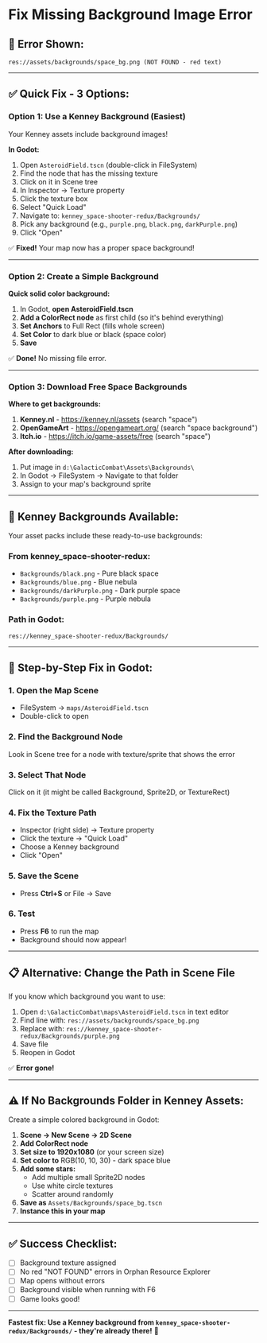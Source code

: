 # Fix Missing Background Image Error

## 🔧 Error Shown:
```
res://assets/backgrounds/space_bg.png (NOT FOUND - red text)
```

---

## ✅ Quick Fix - 3 Options:

### Option 1: Use a Kenney Background (Easiest)

Your Kenney assets include background images!

**In Godot:**
1. Open `AsteroidField.tscn` (double-click in FileSystem)
2. Find the node that has the missing texture
3. Click on it in Scene tree
4. In Inspector → Texture property
5. Click the texture box
6. Select "Quick Load"
7. Navigate to: `kenney_space-shooter-redux/Backgrounds/` 
8. Pick any background (e.g., `purple.png`, `black.png`, `darkPurple.png`)
9. Click "Open"

✅ **Fixed!** Your map now has a proper space background!

---

### Option 2: Create a Simple Background

**Quick solid color background:**

1. In Godot, **open AsteroidField.tscn**
2. **Add a ColorRect node** as first child (so it's behind everything)
3. **Set Anchors** to Full Rect (fills whole screen)
4. **Set Color** to dark blue or black (space color)
5. **Save**

✅ **Done!** No missing file error.

---

### Option 3: Download Free Space Backgrounds

**Where to get backgrounds:**
1. **Kenney.nl** - https://kenney.nl/assets (search "space")
2. **OpenGameArt** - https://opengameart.org/ (search "space background")
3. **Itch.io** - https://itch.io/game-assets/free (search "space")

**After downloading:**
1. Put image in `d:\GalacticCombat\Assets\Backgrounds\`
2. In Godot → FileSystem → Navigate to that folder
3. Assign to your map's background sprite

---

## 🎨 Kenney Backgrounds Available:

Your asset packs include these ready-to-use backgrounds:

### From kenney_space-shooter-redux:
- `Backgrounds/black.png` - Pure black space
- `Backgrounds/blue.png` - Blue nebula
- `Backgrounds/darkPurple.png` - Dark purple space
- `Backgrounds/purple.png` - Purple nebula

### Path in Godot:
```
res://kenney_space-shooter-redux/Backgrounds/
```

---

## 🔧 Step-by-Step Fix in Godot:

### 1. Open the Map Scene
- FileSystem → `maps/AsteroidField.tscn`
- Double-click to open

### 2. Find the Background Node
Look in Scene tree for a node with texture/sprite that shows the error

### 3. Select That Node
Click on it (it might be called Background, Sprite2D, or TextureRect)

### 4. Fix the Texture Path
- Inspector (right side) → Texture property
- Click the texture → "Quick Load"
- Choose a Kenney background
- Click "Open"

### 5. Save the Scene
- Press **Ctrl+S** or File → Save

### 6. Test
- Press **F6** to run the map
- Background should now appear!

---

## 📋 Alternative: Change the Path in Scene File

If you know which background you want to use:

1. Open `d:\GalacticCombat\maps\AsteroidField.tscn` in text editor
2. Find line with: `res://assets/backgrounds/space_bg.png`
3. Replace with: `res://kenney_space-shooter-redux/Backgrounds/purple.png`
4. Save file
5. Reopen in Godot

✅ **Error gone!**

---

## ⚠️ If No Backgrounds Folder in Kenney Assets:

Create a simple colored background in Godot:

1. **Scene → New Scene → 2D Scene**
2. **Add ColorRect node**
3. **Set size to 1920x1080** (or your screen size)
4. **Set color to** RGB(10, 10, 30) - dark space blue
5. **Add some stars:**
   - Add multiple small Sprite2D nodes
   - Use white circle textures
   - Scatter around randomly
6. **Save as** `Assets/Backgrounds/space_bg.tscn`
7. **Instance this in your map**

---

## ✅ Success Checklist:

- [ ] Background texture assigned
- [ ] No red "NOT FOUND" errors in Orphan Resource Explorer
- [ ] Map opens without errors
- [ ] Background visible when running with F6
- [ ] Game looks good!

---

**Fastest fix: Use a Kenney background from `kenney_space-shooter-redux/Backgrounds/` - they're already there!** 🚀
